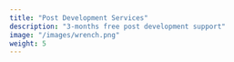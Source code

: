 ```yaml
---
title: "Post Development Services"
description: "3-months free post development support"
image: "/images/wrench.png"
weight: 5
---
```

